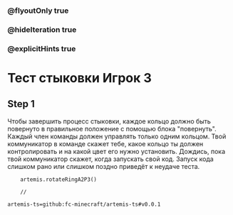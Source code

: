 ### @flyoutOnly true
### @hideIteration true
### @explicitHints true

# Тест стыковки Игрок 3

## Step 1
Чтобы завершить процесс стыковки, каждое кольцо должно быть повернуто в правильное положение с помощью блока "повернуть". Каждый член команды должен управлять только одним кольцом. Твой коммуникатор в команде скажет тебе, какое кольцо ты должен контролировать и на какой цвет его нужно установить. Дождись, пока твой коммуникатор скажет, когда запускать свой код. Запуск кода слишком рано или слишком поздно приведёт к неудаче теста.

```ghost
    artemis.rotateRingA2P3()
```
```template
    //
```

```package
artemis-ts=github:fc-minecraft/artemis-ts#v0.0.1
```